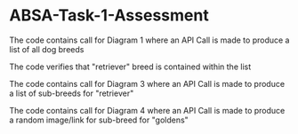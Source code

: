 # ABSA-Task-1-Assessment
The code contains call for Diagram 1 where an API Call is made to produce a list of all dog breeds

The code verifies that "retriever" breed is contained within the list

The code contains call for Diagram 3 where an API Call is made to produce a list of sub-breeds for "retriever"

The code contains call for Diagram 4 where an API Call is made to produce a random image/link for sub-breed for "goldens"

